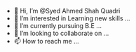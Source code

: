 - 👋 Hi, I’m @Syed Ahmed Shah Quadri
- 👀 I’m interested in Learning new skills ...
- 🌱 I’m currently pursuing B.E ...
- 💞️ I’m looking to collaborate on ...
- 📫 How to reach me ...

<!---
Syed-Ahmed-Shah-Quadri/Syed-Ahmed-Shah-Quadri is a ✨ special ✨ repository because its `README.md` (this file) appears on your GitHub profile.
You can click the Preview link to take a look at your changes.
--->
